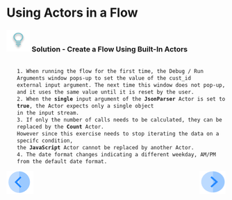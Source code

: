 # Using Actors in a Flow

### ![](/academy/images/Solution.png) Solution - Create a Flow Using Built-In Actors

<ul>
<pre><code>
1. When running the flow for the first time, the Debug / Run Arguments window pops-up to set the value of the cust_id 
external input argument. The next time this window does not pop-up, and it uses the same value until it is reset by the user.
2. When the <strong>single</strong> input argument of the <strong>JsonParser</strong> Actor is set to <strong>true</strong>, the Actor expects only a single object 
in the input stream.
3. If only the number of calls needs to be calculated, they can be replaced by the <strong>Count</strong> Actor. 
However since this exercise needs to stop iterating the data on a specifc condition, 
the <strong>JavaScript</strong> Actor cannot be replaced by another Actor. 
4. The date format changes indicating a different weekday, AM/PM from the default date format.
</code></pre>
</ul>



[![Previous](/articles/images/Previous.png)](10_using_various_actors_exercise.md)[<img align="right" width="60" height="54" src="/articles/images/Next.png">](11_integration_with_fabric_studio.md)
